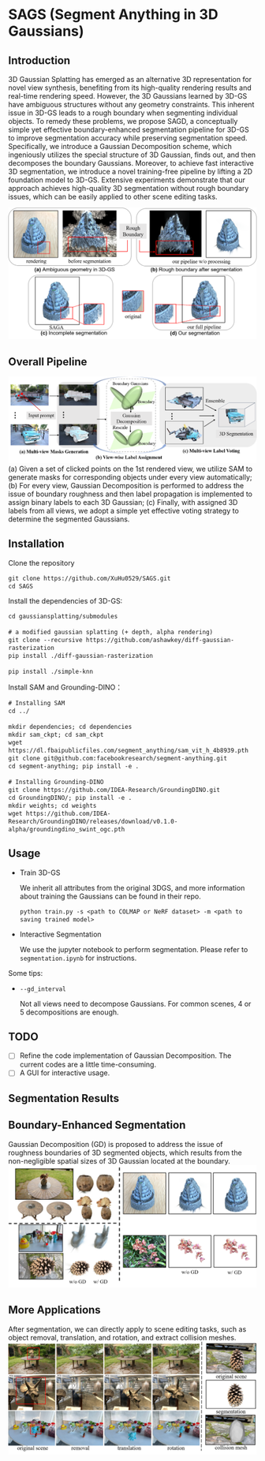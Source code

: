 # SAGS (Segment Anything in 3D Gaussians)

## Introduction
3D Gaussian Splatting has emerged as an alternative 3D representation for novel view synthesis, benefiting from its high-quality rendering results and real-time rendering speed. However, the 3D Gaussians learned by 3D-GS have ambiguous structures without any geometry constraints. This inherent issue in 3D-GS leads to a rough boundary when segmenting individual objects. To remedy these problems, we propose SAGD, a conceptually simple yet effective boundary-enhanced segmentation pipeline for 3D-GS to improve segmentation accuracy while preserving segmentation speed. Specifically, we introduce a Gaussian Decomposition scheme, which ingeniously utilizes the special structure of 3D Gaussian, finds out, and then decomposes the boundary Gaussians. Moreover, to achieve fast interactive 3D segmentation, we introduce a novel training-free pipeline by lifting a 2D foundation model to 3D-GS. Extensive experiments demonstrate that our approach achieves high-quality 3D segmentation without rough boundary issues, which can be easily applied to other scene editing tasks.

![Intro](imgs/intro.png)

## Overall Pipeline
![Our Pipeline](imgs/pipeline.png)
(a) Given a set of clicked points on the 1st rendered view, we utilize SAM to generate masks for corresponding objects under every view automatically; (b) For every view, Gaussian Decomposition is performed to address the issue of boundary roughness and then label propagation is implemented to assign binary labels to each 3D Gaussian; (c) Finally, with assigned 3D labels from all views, we adopt a simple yet effective voting strategy to determine the segmented Gaussians.

## Installation
Clone the repository
```
git clone https://github.com/XuHu0529/SAGS.git
cd SAGS
```
Install the dependencies of 3D-GS:
```
cd gaussiansplatting/submodules

# a modified gaussian splatting (+ depth, alpha rendering)
git clone --recursive https://github.com/ashawkey/diff-gaussian-rasterization
pip install ./diff-gaussian-rasterization

pip install ./simple-knn
```
Install SAM and Grounding-DINO：
```
# Installing SAM
cd ../

mkdir dependencies; cd dependencies 
mkdir sam_ckpt; cd sam_ckpt
wget https://dl.fbaipublicfiles.com/segment_anything/sam_vit_h_4b8939.pth
git clone git@github.com:facebookresearch/segment-anything.git 
cd segment-anything; pip install -e .

# Installing Grounding-DINO
git clone https://github.com/IDEA-Research/GroundingDINO.git
cd GroundingDINO/; pip install -e .
mkdir weights; cd weights
wget https://github.com/IDEA-Research/GroundingDINO/releases/download/v0.1.0-alpha/groundingdino_swint_ogc.pth
```

## Usage
- Train 3D-GS
  
  We inherit all attributes from the original 3DGS, and more information about training the Gaussians can be found in their repo.
  ```
  python train.py -s <path to COLMAP or NeRF dataset> -m <path to saving trained model>
  ```
- Interactive Segmentation
  
  We use the jupyter notebook to perform segmentation. Please refer to `segmentation.ipynb` for instructions.

Some tips:
- `--gd_interval`

  Not all views need to decompose Gaussians. For common scenes, 4 or 5 decompositions are enough.

## TODO
- [ ] Refine the code implementation of Gaussian Decomposition. The current codes are a little time-consuming.
- [ ] A GUI for interactive usage.

## Segmentation Results

## Boundary-Enhanced Segmentation
Gaussian Decomposition (GD) is proposed to address the issue of roughness boundaries of 3D segmented objects, which results from the non-negligible spatial sizes of 3D Gaussian located at the boundary.
![boundary](imgs/boundary_enhanced.png)

## More Applications
After segmentation, we can directly apply to scene editing tasks, such as object removal, translation, and rotation, and extract collision meshes.
![applications](imgs/applications.png)
